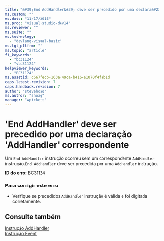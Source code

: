 ```yaml
---
title: "&#39;End AddHandler&#39; deve ser precedido por uma declara&#231;&#227;o &#39;AddHandler&#39; correspondente | Microsoft Docs"
ms.custom: ""
ms.date: "11/17/2016"
ms.prod: "visual-studio-dev14"
ms.reviewer: ""
ms.suite: ""
ms.technology: 
  - "devlang-visual-basic"
ms.tgt_pltfrm: ""
ms.topic: "article"
f1_keywords: 
  - "bc31124"
  - "vbc31124"
helpviewer_keywords: 
  - "BC31124"
ms.assetid: c667fecb-163a-49ca-b416-e1070f4fab1d
caps.latest.revision: 7
caps.handback.revision: 7
author: "stevehoag"
ms.author: "shoag"
manager: "wpickett"
---
```

# &#39;End AddHandler&#39; deve ser precedido por uma declara&#231;&#227;o &#39;AddHandler&#39; correspondente
Um `End AddHandler` instrução ocorreu sem um correspondente `AddHandler` instrução.`End AddHandler` deve ser precedida por uma `AddHandler` instrução.  
  
 **ID do erro:** BC31124  
  
### Para corrigir este erro  
  
-   Verifique se precedidos `AddHandler` instrução é válida e foi digitada corretamente.  
  
## Consulte também  
 [Instrução AddHandler](../../visual-basic/language-reference/statements/addhandler-statement.md)   
 [Instrução Event](../../visual-basic/language-reference/statements/event-statement.md)